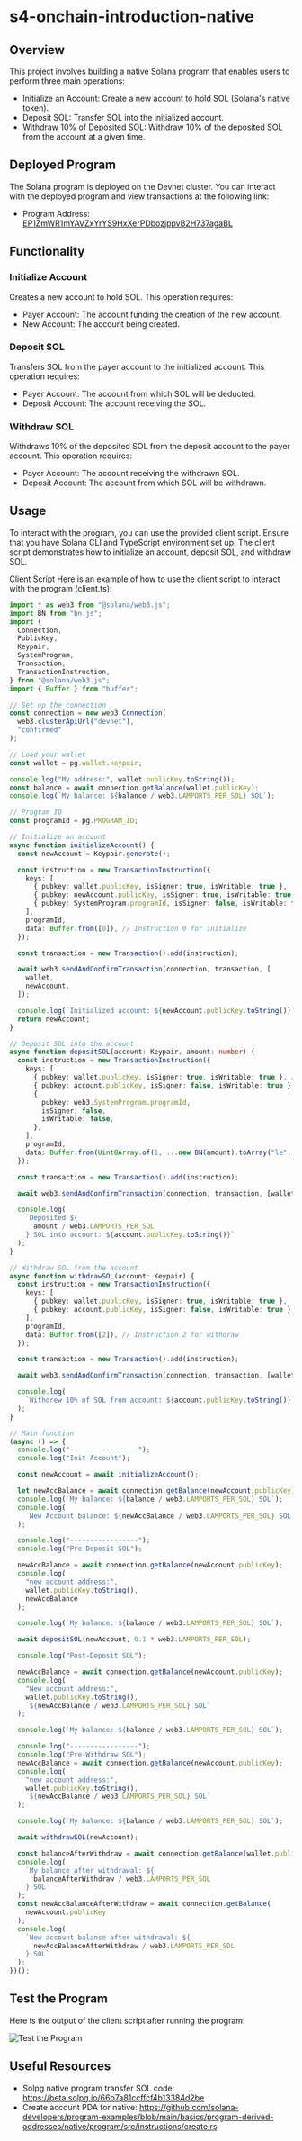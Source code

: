 # s4-onchain-introduction-native

## Overview

This project involves building a native Solana program that enables users to perform three main operations:

- Initialize an Account: Create a new account to hold SOL (Solana's native token).
- Deposit SOL: Transfer SOL into the initialized account.
- Withdraw 10% of Deposited SOL: Withdraw 10% of the deposited SOL from the account at a given time.

## Deployed Program

The Solana program is deployed on the Devnet cluster. You can interact with the deployed program and view transactions at the following link:

- Program Address: [EP1ZmWR1mYAVZxYrYS9HxXerPDbozjppvB2H737agaBL](https://explorer.solana.com/address/EP1ZmWR1mYAVZxYrYS9HxXerPDbozjppvB2H737agaBL?cluster=devnet)

## Functionality

### Initialize Account

Creates a new account to hold SOL. This operation requires:

- Payer Account: The account funding the creation of the new account.
- New Account: The account being created.

### Deposit SOL

Transfers SOL from the payer account to the initialized account. This operation requires:

- Payer Account: The account from which SOL will be deducted.
- Deposit Account: The account receiving the SOL.

### Withdraw SOL

Withdraws 10% of the deposited SOL from the deposit account to the payer account. This operation requires:

- Payer Account: The account receiving the withdrawn SOL.
- Deposit Account: The account from which SOL will be withdrawn.

## Usage

To interact with the program, you can use the provided client script. Ensure that you have Solana CLI and TypeScript environment set up. The client script demonstrates how to initialize an account, deposit SOL, and withdraw SOL.

Client Script
Here is an example of how to use the client script to interact with the program (client.ts):

```typescript
import * as web3 from "@solana/web3.js";
import BN from "bn.js";
import {
  Connection,
  PublicKey,
  Keypair,
  SystemProgram,
  Transaction,
  TransactionInstruction,
} from "@solana/web3.js";
import { Buffer } from "buffer";

// Set up the connection
const connection = new web3.Connection(
  web3.clusterApiUrl("devnet"),
  "confirmed"
);

// Load your wallet
const wallet = pg.wallet.keypair;

console.log("My address:", wallet.publicKey.toString());
const balance = await connection.getBalance(wallet.publicKey);
console.log(`My balance: ${balance / web3.LAMPORTS_PER_SOL} SOL`);

// Program ID
const programId = pg.PROGRAM_ID;

// Initialize an account
async function initializeAccount() {
  const newAccount = Keypair.generate();

  const instruction = new TransactionInstruction({
    keys: [
      { pubkey: wallet.publicKey, isSigner: true, isWritable: true },
      { pubkey: newAccount.publicKey, isSigner: true, isWritable: true },
      { pubkey: SystemProgram.programId, isSigner: false, isWritable: false },
    ],
    programId,
    data: Buffer.from([0]), // Instruction 0 for initialize
  });

  const transaction = new Transaction().add(instruction);

  await web3.sendAndConfirmTransaction(connection, transaction, [
    wallet,
    newAccount,
  ]);

  console.log(`Initialized account: ${newAccount.publicKey.toString()}`);
  return newAccount;
}

// Deposit SOL into the account
async function depositSOL(account: Keypair, amount: number) {
  const instruction = new TransactionInstruction({
    keys: [
      { pubkey: wallet.publicKey, isSigner: true, isWritable: true }, // User account must be a signer
      { pubkey: account.publicKey, isSigner: false, isWritable: true }, // Deposit account must be writable
      {
        pubkey: web3.SystemProgram.programId,
        isSigner: false,
        isWritable: false,
      },
    ],
    programId,
    data: Buffer.from(Uint8Array.of(1, ...new BN(amount).toArray("le", 8))), // Instruction 1 for deposit
  });

  const transaction = new Transaction().add(instruction);

  await web3.sendAndConfirmTransaction(connection, transaction, [wallet]);

  console.log(
    `Deposited ${
      amount / web3.LAMPORTS_PER_SOL
    } SOL into account: ${account.publicKey.toString()}`
  );
}

// Withdraw SOL from the account
async function withdrawSOL(account: Keypair) {
  const instruction = new TransactionInstruction({
    keys: [
      { pubkey: wallet.publicKey, isSigner: true, isWritable: true },
      { pubkey: account.publicKey, isSigner: false, isWritable: true },
    ],
    programId,
    data: Buffer.from([2]), // Instruction 2 for withdraw
  });

  const transaction = new Transaction().add(instruction);

  await web3.sendAndConfirmTransaction(connection, transaction, [wallet]);

  console.log(
    `Withdrew 10% of SOL from account: ${account.publicKey.toString()}`
  );
}

// Main function
(async () => {
  console.log("-----------------");
  console.log("Init Account");

  const newAccount = await initializeAccount();

  let newAccBalance = await connection.getBalance(newAccount.publicKey);
  console.log(`My balance: ${balance / web3.LAMPORTS_PER_SOL} SOL`);
  console.log(
    `New Account balance: ${newAccBalance / web3.LAMPORTS_PER_SOL} SOL`
  );

  console.log("-----------------");
  console.log("Pre-Deposit SOL");

  newAccBalance = await connection.getBalance(newAccount.publicKey);
  console.log(
    "new account address:",
    wallet.publicKey.toString(),
    newAccBalance
  );

  console.log(`My balance: ${balance / web3.LAMPORTS_PER_SOL} SOL`);

  await depositSOL(newAccount, 0.1 * web3.LAMPORTS_PER_SOL);

  console.log("Post-Deposit SOL");

  newAccBalance = await connection.getBalance(newAccount.publicKey);
  console.log(
    "New account address:",
    wallet.publicKey.toString(),
    `${newAccBalance / web3.LAMPORTS_PER_SOL} SOL`
  );

  console.log(`My balance: ${balance / web3.LAMPORTS_PER_SOL} SOL`);

  console.log("-----------------");
  console.log("Pre-Withdraw SOL");
  newAccBalance = await connection.getBalance(newAccount.publicKey);
  console.log(
    "new account address:",
    wallet.publicKey.toString(),
    `${newAccBalance / web3.LAMPORTS_PER_SOL} SOL`
  );

  console.log(`My balance: ${balance / web3.LAMPORTS_PER_SOL} SOL`);

  await withdrawSOL(newAccount);

  const balanceAfterWithdraw = await connection.getBalance(wallet.publicKey);
  console.log(
    `My balance after withdrawal: ${
      balanceAfterWithdraw / web3.LAMPORTS_PER_SOL
    } SOL`
  );
  const newAccBalanceAfterWithdraw = await connection.getBalance(
    newAccount.publicKey
  );
  console.log(
    `New account balance after withdrawal: ${
      newAccBalanceAfterWithdraw / web3.LAMPORTS_PER_SOL
    } SOL`
  );
})();
```

## Test the Program

Here is the output of the client script after running the program:

![Test the Program](/s4-onchain-introduction-native/test.png)

## Useful Resources

- Solpg native program transfer SOL code: https://beta.solpg.io/66b7a81ccffcf4b13384d2be 
- Create account PDA for native: https://github.com/solana-developers/program-examples/blob/main/basics/program-derived-addresses/native/program/src/instructions/create.rs
